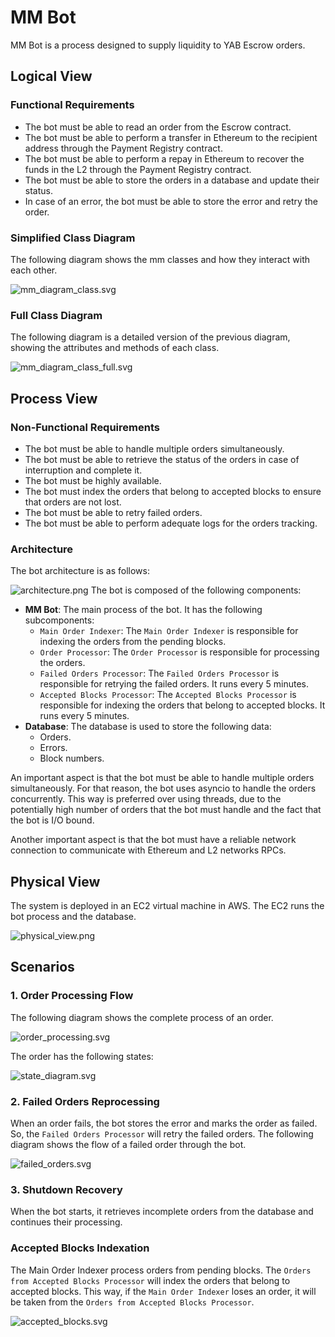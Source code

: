 # MM Bot
MM Bot is a process designed to supply liquidity to YAB Escrow orders.

## Logical View
### Functional Requirements
- The bot must be able to read an order from the Escrow contract.
- The bot must be able to perform a transfer in Ethereum to the recipient address through the Payment
Registry contract.
- The bot must be able to perform a repay in Ethereum to recover the funds in the L2 through the
Payment Registry contract.
- The bot must be able to store the orders in a database and update their status.
- In case of an error, the bot must be able to store the error and retry the order.

### Simplified Class Diagram
The following diagram shows the mm classes and how they interact with each other.

![mm_diagram_class.svg](images%2Fmm_diagram_class.svg)

### Full Class Diagram
The following diagram is a detailed version of the previous diagram, 
showing the attributes and methods of each class.

![mm_diagram_class_full.svg](images%2Fmm_diagram_class_full.svg)

## Process View
### Non-Functional Requirements
- The bot must be able to handle multiple orders simultaneously.
- The bot must be able to retrieve the status of the orders in case of interruption and complete it.
- The bot must be highly available.
- The bot must index the orders that belong to accepted blocks to ensure that orders are not lost.
- The bot must be able to retry failed orders.
- The bot must be able to perform adequate logs for the orders tracking.

### Architecture
The bot architecture is as follows:

![architecture.png](images%2Farchitecture.png)
The bot is composed of the following components:
- **MM Bot**: The main process of the bot. It has the following subcomponents:
  - `Main Order Indexer`: The `Main Order Indexer` is responsible for indexing the orders from 
    the pending blocks.
  - `Order Processor`: The `Order Processor` is responsible for processing the orders.
  - `Failed Orders Processor`: The `Failed Orders Processor` is responsible for retrying the failed orders.
  It runs every 5 minutes.
  - `Accepted Blocks Processor`: The `Accepted Blocks Processor` is responsible for indexing the orders
    that belong to accepted blocks. It runs every 5 minutes.
- **Database**: The database is used to store the following data:
  - Orders.
  - Errors.
  - Block numbers.

An important aspect is that the bot must be able to handle multiple orders simultaneously.
For that reason, the bot uses asyncio to handle the orders concurrently. This way is preferred
over using threads, due to the potentially high number of orders that the bot must handle and 
the fact that the bot is I/O bound.

Another important aspect is that the bot must have a reliable network connection to communicate
with Ethereum and L2 networks RPCs.

## Physical View
The system is deployed in an EC2 virtual machine in AWS.
The EC2 runs the bot process and the database.

![physical_view.png](images/physical_view.png)

## Scenarios
### 1. Order Processing Flow
The following diagram shows the complete process of an order.

![order_processing.svg](images%2Forder_processing.svg)

The order has the following states:

![state_diagram.svg](images%2Fstate_diagram.svg)

### 2. Failed Orders Reprocessing
When an order fails, the bot stores the error and marks the order as failed. So, the `Failed
Orders Processor` will retry the failed orders. The following diagram shows the flow of a 
failed order through the bot.

![failed_orders.svg](images%2Ffailed_orders.svg)

### 3. Shutdown Recovery
When the bot starts, it retrieves incomplete orders from the database and continues their processing.

### Accepted Blocks Indexation
The Main Order Indexer process orders from pending blocks. The `Orders from
Accepted Blocks Processor` will index the orders that belong to accepted blocks. This way, if the `Main Order
Indexer` loses an order, it will be taken from the `Orders from Accepted Blocks Processor`.

![accepted_blocks.svg](images%2Faccepted_blocks.svg)
